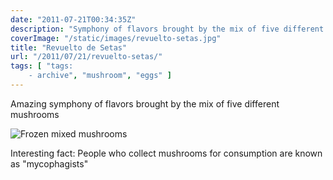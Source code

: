 ```yaml
---
date: "2011-07-21T00:34:35Z"
description: "Symphony of flavors brought by the mix of five different mushrooms"
coverImage: "/static/images/revuelto-setas.jpg"
title: "Revuelto de Setas"
url: "/2011/07/21/revuelto-setas/"
tags: [ "tags: 
    - archive", "mushroom", "eggs" ]
---
```


Amazing symphony of flavors brought by the mix of five different mushrooms

<img src="/static/images/frozen-mixed-mushroom.jpg" title="Frozen mixed mushrooms">

Interesting fact: People who collect mushrooms for consumption are known as "mycophagists"
